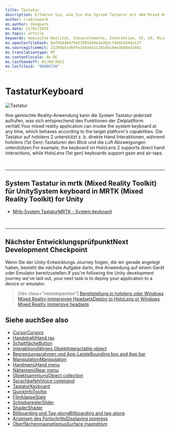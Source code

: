 ```yaml
---
title: Tastatur
description: Erfahren Sie, wie Sie die System Tastatur mit dem Mixed Reality Toolkit aufrufen und verwenden.
author: cre8ivepark
ms.author: dongpark
ms.date: 11/01/2019
ms.topic: article
keywords: Gemischte Realität, Steuerelemente, Interaktion, UI, UX, Mixed Reality-Headset, Windows Mixed Reality-Headset, Virtual Reality-Headset, hololens, Tastatur, mrtk, Mixed Reality Toolkit
ms.openlocfilehash: 8efb5446479e53569349eda302c7d4dcb844a137
ms.sourcegitcommit: 2329db5a76dfe1b844e21291dbc8ee3888ed1b81
ms.translationtype: MT
ms.contentlocale: de-DE
ms.lasthandoff: 01/08/2021
ms.locfileid: "98009730"
---
```

# <a name="keyboard"></a><span data-ttu-id="b13e5-104">Tastatur</span><span class="sxs-lookup"><span data-stu-id="b13e5-104">Keyboard</span></span>

![Tastatur](images/UX_Hero_Keyboard.jpg)

<span data-ttu-id="b13e5-106">Ihre gemischte Reality-Anwendung kann die System Tastatur jederzeit aufrufen, was sich entsprechend den Funktionen der Zielplattform verhält.</span><span class="sxs-lookup"><span data-stu-id="b13e5-106">Your mixed reality application can invoke the system keyboard at any time, which behaves according to the target platform's capabilities.</span></span> <span data-ttu-id="b13e5-107">Die Tastatur auf hololens 2 unterstützt z. b. direkte Hand Interaktionen, während hololens (1st Gen)-Tastaturen den Blick und die Luft Abzweigungen unterstützen.</span><span class="sxs-lookup"><span data-stu-id="b13e5-107">For example, the keyboard on HoloLens 2 supports direct hand interactions, while HoloLens (1st gen) keyboards support gaze and air-taps.</span></span>

<br>

---

## <a name="system-keyboard-in-mrtk-mixed-reality-toolkit-for-unity"></a><span data-ttu-id="b13e5-108">System Tastatur in mrtk (Mixed Reality Toolkit) für Unity</span><span class="sxs-lookup"><span data-stu-id="b13e5-108">System keyboard in MRTK (Mixed Reality Toolkit) for Unity</span></span>

* [<span data-ttu-id="b13e5-109">Mrtk-System Tastatur</span><span class="sxs-lookup"><span data-stu-id="b13e5-109">MRTK - System keyboard</span></span>](https://microsoft.github.io/MixedRealityToolkit-Unity/Documentation/README_SystemKeyboard.html)

<br>

---

## <a name="next-development-checkpoint"></a><span data-ttu-id="b13e5-110">Nächster Entwicklungsprüfpunkt</span><span class="sxs-lookup"><span data-stu-id="b13e5-110">Next Development Checkpoint</span></span>

<span data-ttu-id="b13e5-111">Wenn Sie der Unity-Entwicklungs Journey folgen, die wir gerade angelegt haben, besteht die nächste Aufgabe darin, Ihre Anwendung auf einem Gerät oder Emulator bereitzustellen.</span><span class="sxs-lookup"><span data-stu-id="b13e5-111">If you're following the Unity development journey we've laid out, your next task is to deploy your application to a device or emulator.</span></span> 

> [!div class="nextstepaction"]
> [<span data-ttu-id="b13e5-112">Bereitstellung in hololens oder Windows Mixed Reality-immersiven Headsets</span><span class="sxs-lookup"><span data-stu-id="b13e5-112">Deploy to HoloLens or Windows Mixed Reality immersive headsets</span></span>](../develop/platform-capabilities-and-apis/using-visual-studio.md)

## <a name="see-also"></a><span data-ttu-id="b13e5-113">Siehe auch</span><span class="sxs-lookup"><span data-stu-id="b13e5-113">See also</span></span>

* [<span data-ttu-id="b13e5-114">Cursor</span><span class="sxs-lookup"><span data-stu-id="b13e5-114">Cursors</span></span>](cursors.md)
* [<span data-ttu-id="b13e5-115">Handstrahl</span><span class="sxs-lookup"><span data-stu-id="b13e5-115">Hand ray</span></span>](point-and-commit.md)
* [<span data-ttu-id="b13e5-116">Schaltfläche</span><span class="sxs-lookup"><span data-stu-id="b13e5-116">Button</span></span>](button.md)
* [<span data-ttu-id="b13e5-117">Interaktionsfähiges Objekt</span><span class="sxs-lookup"><span data-stu-id="b13e5-117">Interactable object</span></span>](interactable-object.md)
* [<span data-ttu-id="b13e5-118">Begrenzungsrahmen und App-Leiste</span><span class="sxs-lookup"><span data-stu-id="b13e5-118">Bounding box and App bar</span></span>](app-bar-and-bounding-box.md)
* [<span data-ttu-id="b13e5-119">Manipulation</span><span class="sxs-lookup"><span data-stu-id="b13e5-119">Manipulation</span></span>](direct-manipulation.md)
* [<span data-ttu-id="b13e5-120">Handmenü</span><span class="sxs-lookup"><span data-stu-id="b13e5-120">Hand menu</span></span>](hand-menu.md)
* [<span data-ttu-id="b13e5-121">Nähemenü</span><span class="sxs-lookup"><span data-stu-id="b13e5-121">Near menu</span></span>](near-menu.md)
* [<span data-ttu-id="b13e5-122">Objektsammlung</span><span class="sxs-lookup"><span data-stu-id="b13e5-122">Object collection</span></span>](object-collection.md)
* [<span data-ttu-id="b13e5-123">Sprachbefehl</span><span class="sxs-lookup"><span data-stu-id="b13e5-123">Voice command</span></span>](voice-input.md)
* [<span data-ttu-id="b13e5-124">Tastatur</span><span class="sxs-lookup"><span data-stu-id="b13e5-124">Keyboard</span></span>](keyboard.md)
* [<span data-ttu-id="b13e5-125">QuickInfo</span><span class="sxs-lookup"><span data-stu-id="b13e5-125">Tooltip</span></span>](tooltip.md)
* [<span data-ttu-id="b13e5-126">Filmklappe</span><span class="sxs-lookup"><span data-stu-id="b13e5-126">Slate</span></span>](slate.md)
* [<span data-ttu-id="b13e5-127">Schieberegler</span><span class="sxs-lookup"><span data-stu-id="b13e5-127">Slider</span></span>](slider.md)
* [<span data-ttu-id="b13e5-128">Shader</span><span class="sxs-lookup"><span data-stu-id="b13e5-128">Shader</span></span>](shader.md)
* [<span data-ttu-id="b13e5-129">Billboarding und Tag-along</span><span class="sxs-lookup"><span data-stu-id="b13e5-129">Billboarding and tag-along</span></span>](billboarding-and-tag-along.md)
* [<span data-ttu-id="b13e5-130">Anzeigen des Fortschritts</span><span class="sxs-lookup"><span data-stu-id="b13e5-130">Displaying progress</span></span>](progress.md)
* [<span data-ttu-id="b13e5-131">Oberflächenmagnetismus</span><span class="sxs-lookup"><span data-stu-id="b13e5-131">Surface magnetism</span></span>](surface-magnetism.md)
